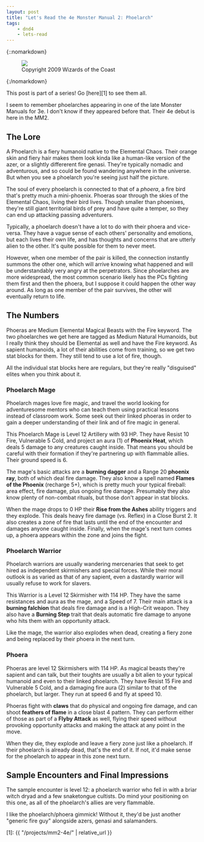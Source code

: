 ```yaml
---
layout: post
title: "Let's Read the 4e Monster Manual 2: Phoelarch"
tags:
    - dnd4
    - lets-read
---
```


{::nomarkdown}
<figure class="center">
  <img src="{{ "/assets/wir-mm2-4e-phoelarch.png" | absolute_url }}"/>
  <figcaption>
    Copyright 2009 Wizards of the Coast
  </figcaption>
</figure>
{:/nomarkdown}

This post is part of a series! Go [here][1] to see them all.

I seem to remember phoelarches appearing in one of the late Monster Manuals for
3e. I don't know if they appeared before that. Their 4e debut is here in the
MM2.

## The Lore

A Phoelarch is a fiery humanoid native to the Elemental Chaos. Their orange skin
and fiery hair makes them look kinda like a human-like version of the azer, or a
slightly differerent fire genasi. They're typically nomadic and adventurous, and
so could be found wandering anywhere in the universe. But when you see a
phoelarch you're seeing just half the picture.

The soul of every phoelarch is connected to that of a _phoera_, a fire bird
that's pretty much a mini-phoenix. Phoeras soar through the skies of the
Elemental Chaos, living their bird lives. Though smaller than phoenixes, they're
still giant territorial birds of prey and have quite a temper, so they can end
up attacking passing adventurers.

Typically, a phoelarch doesn't have a lot to do with their phoera and
vice-versa. They have a vague sense of each others' personality and emotions,
but each lives their own life, and has thoughts and concerns that are utterly
alien to the other. It's quite possible for them to never meet.

However, when one member of the pair is killed, the connection instantly summons
the other one, which will arrive knowing what happened and will be
understandably very angry at the perpetrators. Since phoelarches are more
widespread, the most common scenario likely has the PCs fighting them first and
then the phoera, but I suppose it could happen the other way around. As long as
one member of the pair survives, the other will eventually return to life.

## The Numbers

Phoeras are Medium Elemental Magical Beasts with the Fire keyword. The two
phoelarches we get here are tagged as Medium Natural Humanoids, but I really
think they should be Elemental as well and have the Fire keyword. As sapient
humanoids, a lot of their abilities come from training, so we get two stat
blocks for them. They still tend to use a lot of fire, though.

All the individual stat blocks here are regulars, but they're really "disguised"
elites when you think about it.

### Phoelarch Mage

Phoelarch mages love fire magic, and travel the world looking for adventuresome
mentors who can teach them using practical lessons instead of classroom
work. Some seek out their linked phoeras in order to gain a deeper understanding
of their link and of fire magic in general.

This Phoelarch Mage is Level 12 Artillery with 93 HP. They have Resist 10 Fire,
Vulnerable 5 Cold, and project an aura (1) of **Phoenix Heat**, which deals 5
damage to any creatures caught inside. That means you should be careful with
their formation if they're partnering up with flammable allies. Their ground
speed is 6.

The mage's basic attacks are a **burning dagger** and a Range 20 **phoenix
ray**, both of which deal fire damage. They also know a spell named **Flames of
the Phoenix** (recharge 5+), which is pretty much your typical fireball: area
effect, fire damage, plus ongoing fire damage. Presumably they also know plenty
of non-combat rituals, but those don't appear in stat blocks.

When the mage drops to 0 HP their **Rise from the Ashes** ability triggers and
they explode. This deals heavy fire damage (vs. Reflex) in a Close Burst 2. It
also creates a zone of fire that lasts until the end of the encounter and
damages anyone caught inside. Finally, when the mage's next turn comes up, a
phoera appears within the zone and joins the fight.

### Phoelarch Warrior

Phoelarch warriors are usually wandering mercenaries that seek to get hired as
independent skirmishers and special forces. While their moral outlook is as
varied as that of any sapient, even a dastardly warrior will usually refuse to
work for slavers.

This Warrior is a Level 12 Skirmisher with 114 HP. They have the same
resistances and aura as the mage, and a Speed of 7. Their main attack is a
**burning falchion** that deals fire damage and is a High-Crit weapon. They also
have a **Burning Step** trait that deals automatic fire damage to anyone who
hits them with an opportunity attack.

Like the mage, the warrior also explodes when dead, creating a fiery zone and
being replaced by their phoera in the next turn.

### Phoera

Phoeras are level 12 Skirmishers with 114 HP. As magical beasts they're sapient
and can talk, but their toughts are usually a bit alien to your typical humanoid
and even to their linked phoelarch. They have Resist 15 Fire and Vulnerable 5
Cold, and a damaging fire aura (2) similar to that of the phoelarch, but
larger. They run at speed 6 and fly at speed 10.

Phoeras fight with **claws** that do physical and ongoing fire damage, and can
shoot **feathers of flame** in a close blast 4 pattern. They can perform either
of those as part of a **Flyby Attack** as well, flying their speed without
provoking opportunity attacks and making the attack at any point in the move.

When they die, they explode and leave a fiery zone just like a phoelarch. If
their phoelarch is already dead, that's the end of it. If not, it'd make sense
for the phoelarch to appear in this zone next turn.

## Sample Encounters and Final Impressions

The sample encounter is level 12: a phoelarch warrior who fell in with a briar
witch dryad and a few snaketongue cultists. Do mind your positioning on this
one, as all of the phoelarch's allies are very flammable.

I like the phoelarch/phoera gimmick! Without it, they'd be just another "generic
fire guy" alongside azers, genasi and salamanders.

[1]: {{ "/projects/mm2-4e/" | relative_url }}
